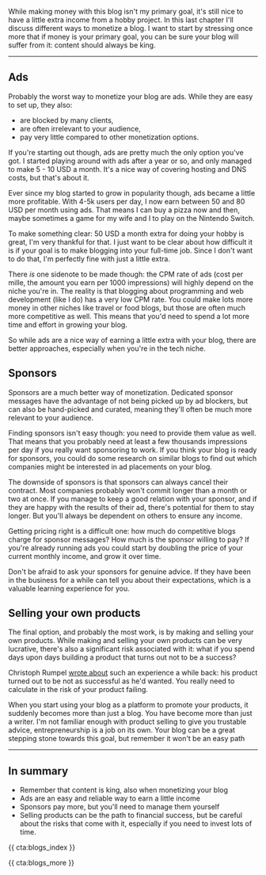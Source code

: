 While making money with this blog isn't my primary goal, it's still nice to have a little extra income from a hobby project. In this last chapter I'll discuss different ways to monetize a blog. I want to start by stressing once more that if money is your primary goal, you can be sure your blog will suffer from it: content should always be king.

--- 

## Ads

Probably the worst way to monetize your blog are ads. While they are easy to set up, they also:

- are blocked by many clients,
- are often irrelevant to your audience,
- pay very little compared to other monetization options.

If you're starting out though, ads are pretty much the only option you've got. I started playing around with ads after a year or so, and only managed to make 5 - 10 USD a month. It's a nice way of covering hosting and DNS costs, but that's about it.

Ever since my blog started to grow in popularity though, ads became a little more profitable. With 4-5k users per day, I now earn between 50 and 80 USD per month using ads. That means I can buy a pizza now and then, maybe sometimes a game for my wife and I to play on the Nintendo Switch. 

To make something clear: 50 USD a month extra for doing your hobby is great, I'm very thankful for that. I just want to be clear about how difficult it is if your goal is to make blogging into your full-time job. Since I don't want to do that, I'm perfectly fine with just a little extra.

There _is_ one sidenote to be made though: the CPM rate of ads (cost per mille, the amount you earn per 1000 impressions) will highly depend on the niche you're in. The reality is that blogging about programming and web development (like I do) has a very low CPM rate. You could make lots more money in other niches like travel or food blogs, but those are often much more competitive as well. This means that you'd need to spend a lot more time and effort in growing your blog.

So while ads are a nice way of earning a little extra with your blog, there are better approaches, especially when you're in the tech niche.

## Sponsors

Sponsors are a much better way of monetization. Dedicated sponsor messages have the advantage of not being picked up by ad blockers, but can also be hand-picked and curated, meaning they'll often be much more relevant to your audience. 

Finding sponsors isn't easy though: you need to provide them value as well. That means that you probably need at least a few thousands impressions per day if you really want sponsoring to work. If you think your blog is ready for sponsors, you could do some research on similar blogs to find out which companies might be interested in ad placements on your blog. 

The downside of sponsors is that sponsors can always cancel their contract. Most companies probably won't commit longer than a month or two at once. If you manage to keep a good relation with your sponsor, and if they are happy with the results of their ad, there's potential for them to stay longer. But you'll always be dependent on others to ensure any income. 

Getting pricing right is a difficult one: how much do competitive blogs charge for sponsor messages? How much is the sponsor willing to pay? If you're already running ads you could start by doubling the price of your current monthly income, and grow it over time. 

Don't be afraid to ask your sponsors for genuine advice. If they have been in the business for a while can tell you about their expectations, which is a valuable learning experience for you. 

## Selling your own products

The final option, and probably the most work, is by making and selling your own products. While making and selling your own products can be very lucrative, there's also a significant risk associated with it: what if you spend days upon days building a product that turns out not to be a success? 

Christoph Rumpel [wrote about](*https://christoph-rumpel.com/2019/7/the-book-launch-that-made-want-my-old-job-back) such an experience a while back: his product turned out to be not as successful as he'd wanted. You really need to calculate in the risk of your product failing.

When you start using your blog as a platform to promote your products, it suddenly becomes more than just a blog. You have become more than just a writer. I'm not familiar enough with product selling to give you trustable advice, entrepreneurship is a job on its own. Your blog can be a great stepping stone towards this goal, but remember it won't be an easy path

---

<div class="sidenote">
<h2>In summary</h2>

- Remember that content is king, also when monetizing your blog
- Ads are an easy and reliable way to earn a little income
- Sponsors pay more, but you'll need to manage them yourself
- Selling products can be the path to financial success, but be careful about the risks that come with it, especially if you need to invest lots of time.
</div>

{{ cta:blogs_index }}

{{ cta:blogs_more }}
